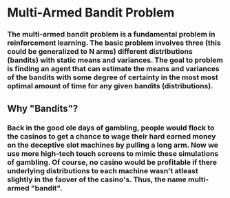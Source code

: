 # Multi-Armed Bandit Problem

### The multi-armed bandit problem is a fundamental problem in reinforcement learning. The basic problem involves three (this could be generalized to N arms) different distributions (bandits) with static means and variances. The goal to problem is finding an agent that can estimate the means and variances of the bandits with some degree of certainty in the most most optimal amount of time for any given bandits (distributions).

## Why "Bandits"?

### Back in the good ole days of gambling, people would flock to the casinos to get a chance to wage their hard earned money on the deceptive slot machines by pulling a long arm. Now we use more high-tech touch screens to mimic these simulations of gambling. Of course, no casino would be profitable if there underlying distributions to each machine wasn't atleast slightly in the faover of the casino's. Thus, the name multi-armed "bandit".
